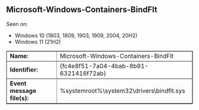 ## Microsoft-Windows-Containers-BindFlt

Seen on:
* Windows 10 (1803, 1809, 1903, 1909, 2004, 20H2)
* Windows 11 (21H2)

<table border="1" class="docutils">
  <tbody>
    <tr>
      <td><b>Name:</b></td>
      <td>Microsoft-Windows-Containers-BindFlt</td>
    </tr>
    <tr>
      <td><b>Identifier:</b></td>
      <td>{fc4e8f51-7a04-4bab-8b91-6321416f72ab}</td>
    </tr>
    <tr>
      <td><b>Event message file(s):</b></td>
      <td>%systemroot%\system32\drivers\bindflt.sys</td>
    </tr>
  </tbody>
</table>

&nbsp;

